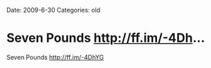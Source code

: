 Date: 2009-6-30
Categories: old

# Seven Pounds http://ff.im/-4Dh...

Seven Pounds <a href="http://ff.im/-4DhYG" rel="nofollow">http://ff.im/-4DhYG</a>
